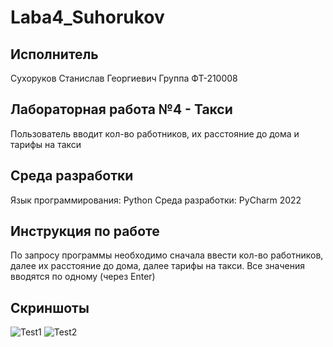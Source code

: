 # Laba4_Suhorukov
## Исполнитель
Сухоруков Станислав Георгиевич
Группа ФТ-210008
## Лабораторная работа №4 - Такси
Пользователь вводит кол-во работников, их расстояние до дома и тарифы на такси
## Среда разработки
Язык программирования: Python
Среда разработки: PyCharm 2022
## Инструкция по работе
По запросу программы необходимо сначала ввести кол-во работников, далее их расстояние до дома, далее тарифы на такси. Все значения вводятся по одному (через Enter)
## Скриншоты
![Test1](https://user-images.githubusercontent.com/113459363/194048897-f1629b82-9f69-40e4-8a9a-0a74053002fa.PNG)
![Test2](https://user-images.githubusercontent.com/113459363/194048910-fad7fca1-63f4-464f-9e93-947f6606f9f5.PNG)

